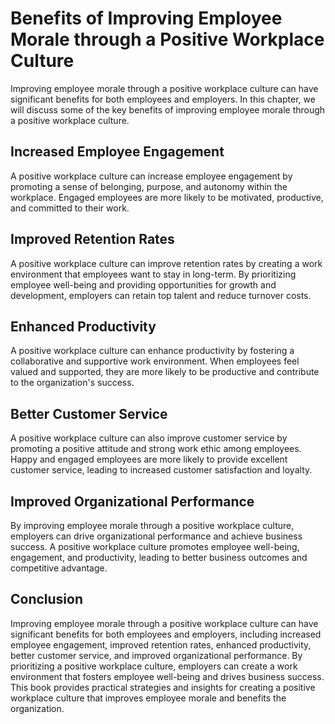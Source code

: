 Benefits of Improving Employee Morale through a Positive Workplace Culture
===================================================================================================

Improving employee morale through a positive workplace culture can have significant benefits for both employees and employers. In this chapter, we will discuss some of the key benefits of improving employee morale through a positive workplace culture.

Increased Employee Engagement
-----------------------------

A positive workplace culture can increase employee engagement by promoting a sense of belonging, purpose, and autonomy within the workplace. Engaged employees are more likely to be motivated, productive, and committed to their work.

Improved Retention Rates
------------------------

A positive workplace culture can improve retention rates by creating a work environment that employees want to stay in long-term. By prioritizing employee well-being and providing opportunities for growth and development, employers can retain top talent and reduce turnover costs.

Enhanced Productivity
---------------------

A positive workplace culture can enhance productivity by fostering a collaborative and supportive work environment. When employees feel valued and supported, they are more likely to be productive and contribute to the organization's success.

Better Customer Service
-----------------------

A positive workplace culture can also improve customer service by promoting a positive attitude and strong work ethic among employees. Happy and engaged employees are more likely to provide excellent customer service, leading to increased customer satisfaction and loyalty.

Improved Organizational Performance
-----------------------------------

By improving employee morale through a positive workplace culture, employers can drive organizational performance and achieve business success. A positive workplace culture promotes employee well-being, engagement, and productivity, leading to better business outcomes and competitive advantage.

Conclusion
----------

Improving employee morale through a positive workplace culture can have significant benefits for both employees and employers, including increased employee engagement, improved retention rates, enhanced productivity, better customer service, and improved organizational performance. By prioritizing a positive workplace culture, employers can create a work environment that fosters employee well-being and drives business success. This book provides practical strategies and insights for creating a positive workplace culture that improves employee morale and benefits the organization.
